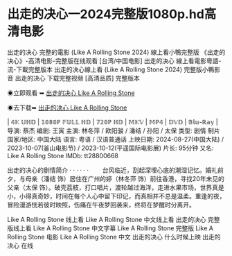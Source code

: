 # 出走的决心一2024完整版1080p.hd高清电影 
出走的决心 完整的電影 (Like A Rolling Stone 2024) 線上看小鴨完整版
《出走的决心》-高清电影-完整版在线观看 [台湾/中国电影]
出走的决心 線上看電影粵語-流-下載完整版本
出走的决心線上看 (Like A Rolling Stone 2024) 完整版小鴨影音
出走的决心 下载完整视频 [高清品质] 完整版本

◉立即观看 ➥  [出走的决心 Like A Rolling Stone](https://bit.ly/47CqEGG)

◉去下载➥  [出走的决心 Like A Rolling Stone](https://bit.ly/47CqEGG)

| 𝟜𝕂 𝕌ℍ𝔻 | 𝟙𝟘𝟠𝟘ℙ 𝔽𝕌𝕃𝕃 ℍ𝔻 | 𝟟𝟚𝟘ℙ ℍ𝔻 | 𝕄𝕂𝕍 | 𝕄ℙ𝟜 | 𝔻𝕍𝔻 | 𝔹𝕝𝕦-ℝ𝕒𝕪 |
导演: 蔡杰
编剧: 王寅
主演: 林冬萍 / 欧阳骏 / 潘结 / 孙阳 / 太保
类型: 剧情
制片国家/地区: 中国大陆
语言: 粤语 / 汉语普通话
上映日期: 2024-08-27(中国大陆) / 2023-10-07(釜山电影节) / 2023-10-12(平遥国际电影展)
片长: 95分钟
又名: Like A Rolling Stone
IMDb: tt28800668

出走的决心的剧情简介 · · · · · ·
　　台风临近，刮起深埋心底的潮湿记忆。婚礼前夕，与母亲（潘结 饰）居住在广州的婷（林冬萍 饰）前往香港，寻找20年未见的父亲（太保 饰）。破壳荔枝，打口唱片，渡轮越过海洋，走进水果市场，世界真是小，小得真奇妙，时间在每个人心中留下印记，而真相并不总是温柔。重逢的夜，冒险漫游恍若彼时映照，伤痛在午夜梦回袭来，终将在梦醒时分离开。

Like A Rolling Stone 线上看
Like A Rolling Stone 中文线上看
出走的决心 完整版线上看
Like A Rolling Stone 中文字幕
Like A Rolling Stone 完整版
Like A Rolling Stone 电影
Like A Rolling Stone 中文
出走的决心 什么时候上映
出走的决心 在线
